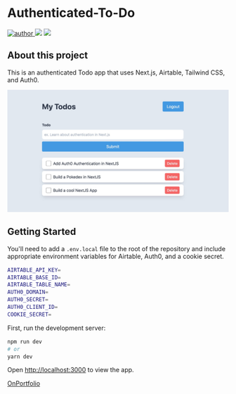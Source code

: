 # Authenticated-To-Do

<p>
  <a href="https://github.com/ViniciusLagoGehrke">
      <img src="https://img.shields.io/badge/author-Vinicius-blue?style=flat" alt="author">
  </a>
  <img src="https://img.shields.io/github/languages/count/ViniciusLagoGehrke/Authenticated-To-Do?color=blue&style=flat">
  <img src="https://img.shields.io/github/languages/top/ViniciusLagoGehrke/Authenticated-To-Do?color=blue&style=flat">
</p>

## About this project

This is an authenticated Todo app that uses Next.js, Airtable, Tailwind CSS, and Auth0.

![Screenshot of Todo App](desktop-preview.jpg?raw=true)

## Getting Started

You'll need to add a `.env.local` file to the root of the repository and include appropriate environment variables for Airtable, Auth0, and a cookie secret.

```bash
AIRTABLE_API_KEY=
AIRTABLE_BASE_ID=
AIRTABLE_TABLE_NAME=
AUTH0_DOMAIN=
AUTH0_SECRET=
AUTH0_CLIENT_ID=
COOKIE_SECRET=
```

First, run the development server:

```bash
npm run dev
# or
yarn dev
```

Open [http://localhost:3000](http://localhost:3000) to view the app.

[OnPortfolio](https://front-end-portfolio.vercel.app/)
